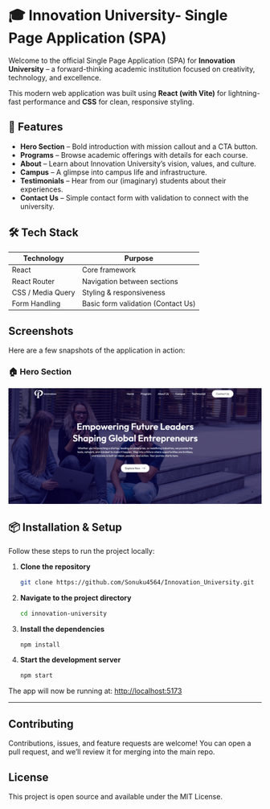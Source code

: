 # 🎓 Innovation University- Single Page Application (SPA)

Welcome to the official Single Page Application (SPA) for **Innovation University** – a forward-thinking academic institution focused on creativity, technology, and excellence.

This modern web application was built using **React (with Vite)** for lightning-fast performance and **CSS** for clean, responsive styling.

## 🧩 Features

- **Hero Section** – Bold introduction with mission callout and a CTA button.
- **Programs** – Browse academic offerings with details for each course.
- **About** – Learn about Innovation University’s vision, values, and culture.
- **Campus** – A glimpse into campus life and infrastructure.
- **Testimonials** – Hear from our (imaginary) students about their experiences.
- **Contact Us** – Simple contact form with validation to connect with the university.
## 🛠 Tech Stack

| Technology | Purpose                     |
|------------|-----------------------------|
| React      | Core framework              |
| React Router | Navigation between sections |
| CSS / Media Query | Styling & responsiveness  |
| Form Handling | Basic form validation (Contact Us) |

## Screenshots

Here are a few snapshots of the application in action:

### 🏠 Hero Section
![Hero Section](./src/assets/screenshot/hero.png)


## 📦 Installation & Setup

Follow these steps to run the project locally:

1. **Clone the repository**

   ```bash
   git clone https://github.com/Sonuku4564/Innovation_University.git
   ```

2. **Navigate to the project directory**

   ```bash
   cd innovation-university
   ```

3. **Install the dependencies**

   ```bash
   npm install
   ```

4. **Start the development server**

   ```bash
   npm start
   ```

The app will now be running at: [http://localhost:5173](http://localhost:5173)

---



## Contributing

Contributions, issues, and feature requests are welcome! You can open a pull request, and we’ll review it for merging into the main repo.



## License

This project is open source and available under the MIT License.



